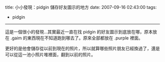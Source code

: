 title: 小小發現：pidgin 儲存好友圖示的地方
date: 2007-09-16 02:43:00
tags: 
- pidgin
---

這是一個很小的發現…其實最近一直在找 pidgin 的好友圖示到底放在哪，原本放在 .gaim 的東西現在不知道跑到哪去了。原來全部都放在 .purple 裡面。

更好的是他會儲存從以前到現在的照片，所以就算哪些照片朋友已經換過了，還是可以從這一池小照片堆裡面，翻到以前的照片。